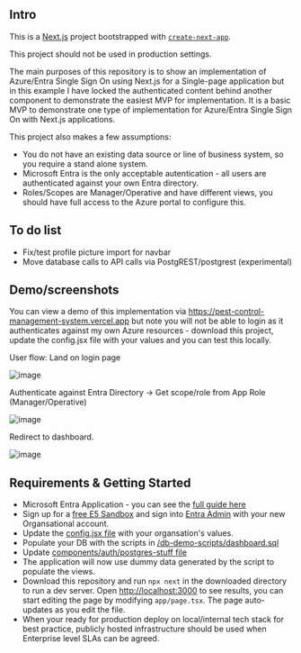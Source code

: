 ## Intro

This is a [Next.js](https://nextjs.org/) project bootstrapped with [`create-next-app`](https://github.com/vercel/next.js/tree/canary/packages/create-next-app).

This project should not be used in production settings. 

The main purposes of this repository is to show an implementation of Azure/Entra Single Sign On using Next.js for a Single-page application but in this example I have locked the authenticated content behind another component to demonstrate the easiest MVP for implementation. It is a basic MVP to demonstrate one type of implementation for Azure/Entra Single Sign On with Next.js applications.

This project also makes a few assumptions:

- You do not have an existing data source or line of business system, so you require a stand alone system.
- Microsoft Entra is the only acceptable autentication - all users are authenticated against your own Entra directory.
- Roles/Scopes are Manager/Operative and have different views, you should have full access to the Azure portal to configure this.

## To do list

- Fix/test profile picture import for navbar
- Move database calls to API calls via PostgREST/postgrest (experimental)

## Demo/screenshots

You can view a demo of this implementation via https://pest-control-management-system.vercel.app but note you will not be able to login as it authenticates against my own Azure resources - download this project, update the config.jsx file with your values and you can test this locally.

User flow: Land on login page

![image](https://github.com/Veeeetzzzz/pest-control-management-system/assets/40268197/eb1bda29-0a8d-47b8-b1b2-9a15cc0fe5a9) 

Authenticate against Entra Directory -> Get scope/role from App Role (Manager/Operative)

![image](https://github.com/Veeeetzzzz/pest-control-management-system/assets/40268197/2fb000dc-affb-48c8-bb69-584e6e93a254)

Redirect to dashboard. 

![image](https://github.com/Veeeetzzzz/pest-control-management-system/assets/40268197/287cc630-2371-45a4-a8b4-4f10e8efa3ce)

## Requirements & Getting Started

- Microsoft Entra Application - you can see the [full guide here](https://learn.microsoft.com/en-gb/entra/identity-platform/quickstart-single-page-app-react-sign-in)
- Sign up for a [free E5 Sandbox](https://learn.microsoft.com/en-us/office/developer-program/microsoft-365-developer-program-get-started) and sign into [Entra Admin](https://entra.microsoft.com/) with your new Organsational account.
- Update the [config.jsx file](https://github.com/Veeeetzzzz/pest-control-management-system/blob/main/src/components/auth/config.tsx) with your organsation's values.
- Populate your DB with the scripts in [/db-demo-scripts/dashboard.sql](https://github.com/Veeeetzzzz/pest-control-management-system/blob/main/db-demo-scripts/dashboard.sql)
- Update [components/auth/postgres-stuff file](https://github.com/Veeeetzzzz/pest-control-management-system/blob/main/src/components/auth/postgres-stuff.tsx)
- The application will now use dummy data generated by the script to populate the views.
- Download this repository and run ```npx next``` in the downloaded directory to run a dev server. Open [http://localhost:3000](http://localhost:3000) to see results, you can start editing the page by modifying `app/page.tsx`. The page auto-updates as you edit the file.
- When your ready for production deploy on local/internal tech stack for best practice, publicly hosted infrastructure should be used when Enterprise level SLAs can be agreed.
